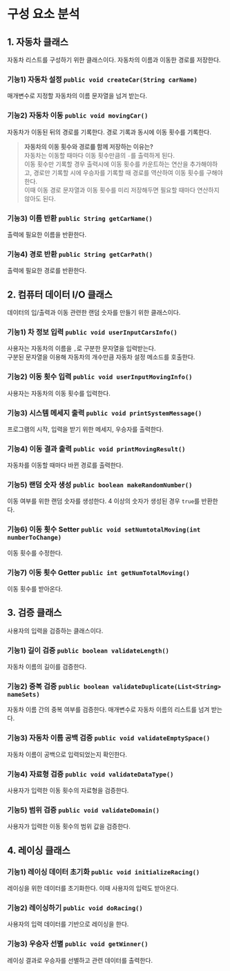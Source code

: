 # 구성 요소 분석
## 1. 자동차 클래스
자동차 리스트를 구성하기 위한 클래스이다. 자동차의 이름과 이동한 경로를 저장한다.
### 기능1) 자동차 설정 `public void createCar(String carName)`
매개변수로 지정할 자동차의 이름 문자열을 넘겨 받는다.
### 기능2) 자동차 이동 `public void movingCar()`
자동차가 이동된 뒤의 경로를 기록한다. 경로 기록과 동시에 이동 횟수를 기록한다.
> **자동차의 이동 횟수와 경로를 함께 저장하는 이유는?**<br>
> 자동차는 이동할 때마다 이동 횟수만큼의 `-`를 출력하게 된다.<br>
> 이동 횟수만 기록할 경우 출력시에 이동 횟수를 카운트하는 연산을 추가해야하고, 경로만 기록할 시에 우승자를 기록할 때 경로를 역산하여 이동 횟수를 구해야한다.<br>
> 이때 이동 경로 문자열과 이동 횟수를 미리 저장해두면 필요할 때마다 연산하지 않아도 된다.
### 기능3) 이름 반환 `public String getCarName()`
출력에 필요한 이름을 반환한다.
### 기능4) 경로 반환 `public String getCarPath()`
출력에 필요한 경로를 반환한다.

## 2. 컴퓨터 데이터 I/O 클래스
데이터의 입/출력과 이동 관련한 랜덤 숫자를 만들기 위한 클래스이다.
### 기능1) 차 정보 입력 `public void userInputCarsInfo()`
사용자는 자동차의 이름을 `,`로 구분한 문자열을 입력받는다. <br>
구분된 문자열을 이용해 자동차의 개수만큼 자동차 설정 메소드를 호출한다.<br>
### 기능2) 이동 횟수 입력 `public void userInputMovingInfo()`
사용자는 자동차의 이동 횟수를 입력한다.
### 기능3) 시스템 메세지 출력 `public void printSystemMessage()`
프로그램의 시작, 입력을 받기 위한 메세지, 우승자를 출력한다.
### 기능4) 이동 결과 출력 `public void printMovingResult()`
자동차를 이동할 때마다 바뀐 경로를 출력한다.
### 기능5) 랜덤 숫자 생성 `public boolean makeRandomNumber()`
이동 여부를 위한 랜덤 숫자를 생성한다. 4 이상의 숫자가 생성된 경우 `true`를 반환한다.
### 기능6) 이동 횟수 Setter `public void setNumtotalMoving(int numberToChange)`
이동 횟수를 수정한다.
### 기능7) 이동 횟수 Getter `public int getNumTotalMoving()`
이동 횟수를 받아온다.

## 3. 검증 클래스
사용자의 입력을 검증하는 클래스이다.
### 기능1) 길이 검증 `public boolean validateLength()`
자동차 이름의 길이를 검증한다.
### 기능2) 중복 검증 `public boolean validateDuplicate(List<String> nameSets)`
자동차 이름 간의 중복 여부를 검증한다. 매개변수로 자동차 이름의 리스트를 넘겨 받는다.
### 기능3) 자동차 이름 공백 검증 `public void validateEmptySpace()`
자동차 이름이 공백으로 입력되었는지 확인한다.
### 기능4) 자료형 검증 `public void validateDataType()`
사용자가 입력한 이동 횟수의 자료형을 검증한다.
### 기능5) 범위 검증 `public void validateDomain()`
사용자가 입력한 이동 횟수의 범위 값을 검증한다.

## 4. 레이싱 클래스
### 기능1) 레이싱 데이터 초기화 `public void initializeRacing()`
레이싱을 위한 데이터를 초기화한다. 이때 사용자의 입력도 받아온다.
### 기능2) 레이싱하기 `public void doRacing()`
사용자의 입력 데이터를 기반으로 레이싱을 한다.
### 기능3) 우승자 선별 `public void getWinner()`
레이싱 결과로 우승자를 선별하고 관련 데이터를 출력한다.